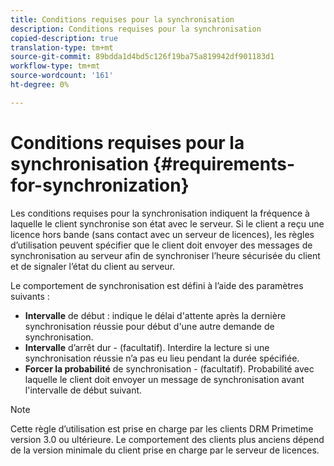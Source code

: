 ```yaml
---
title: Conditions requises pour la synchronisation
description: Conditions requises pour la synchronisation
copied-description: true
translation-type: tm+mt
source-git-commit: 89bdda1d4bd5c126f19ba75a819942df901183d1
workflow-type: tm+mt
source-wordcount: '161'
ht-degree: 0%

---
```



# Conditions requises pour la synchronisation {#requirements-for-synchronization}

Les conditions requises pour la synchronisation indiquent la fréquence à laquelle le client synchronise son état avec le serveur. Si le client a reçu une licence hors bande (sans contact avec un serveur de licences), les règles d’utilisation peuvent spécifier que le client doit envoyer des messages de synchronisation au serveur afin de synchroniser l’heure sécurisée du client et de signaler l’état du client au serveur.

Le comportement de synchronisation est défini à l’aide des paramètres suivants :

* **Intervalle**  de début : indique le délai d&#39;attente après la dernière synchronisation réussie pour début d&#39;une autre demande de synchronisation.
* **Intervalle**  d’arrêt dur - (facultatif). Interdire la lecture si une synchronisation réussie n’a pas eu lieu pendant la durée spécifiée.
* **Forcer la probabilité**  de synchronisation - (facultatif). Probabilité avec laquelle le client doit envoyer un message de synchronisation avant l&#39;intervalle de début suivant.

>[!NOTE]
>
>Cette règle d’utilisation est prise en charge par les clients DRM Primetime version 3.0 ou ultérieure. Le comportement des clients plus anciens dépend de la version minimale du client prise en charge par le serveur de licences.

